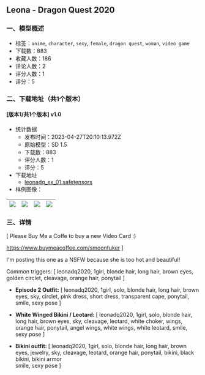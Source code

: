 ## Leona - Dragon Quest 2020
### 一、模型概述

- 标签：`anime`, `character`, `sexy`, `female`, `dragon quest`, `woman`, `video game`
- 下载数：883
- 收藏人数：186
- 评论人数：2
- 评分人数：1
- 评分：5

### 二、下载地址（共1个版本）

#### [版本1/共1个版本] v1.0

- 统计数据
  - 发布时间：2023-04-27T20:10:13.972Z
  - 原始模型：SD 1.5
  - 下载数：883
  - 评分人数：1
  - 评分：5
- 下载地址
  - [leonadq_ex_01.safetensors](https://civitai.com/api/download/models/56867)
- 样例图像：

| <img src="https://image.civitai.com/xG1nkqKTMzGDvpLrqFT7WA/2c9c6c78-7b49-4375-fbce-2f024adb0e00/width=450/616587.jpeg" /> | <img src="https://image.civitai.com/xG1nkqKTMzGDvpLrqFT7WA/f74016f8-be14-44d0-8243-e856f9254200/width=450/616588.jpeg" /> | <img src="https://image.civitai.com/xG1nkqKTMzGDvpLrqFT7WA/13e9ee50-ba37-4d93-cade-4eda85607c00/width=450/616590.jpeg" /> | <img src="https://image.civitai.com/xG1nkqKTMzGDvpLrqFT7WA/27d802ca-6663-49ed-ad5c-6e9332031f00/width=450/616591.jpeg" /> |
| ---- | ---- | ---- | ---- |


### 三、详情
<p>[ Please Buy Me a Coffe to buy a new Video Card :)</p><p><a target="_blank" rel="ugc" href="https://www.buymeacoffee.com/smoonfuker">https://www.buymeacoffee.com/smoonfuker</a> ]</p><p>I'm posting this one as a NSFW because she is too hot and beautiful!</p><p>Common triggers: [ leonadq2020, 1girl, blonde hair, long hair, brown eyes, golden circlet, cleavage, orange hair, ponytail ]</p><p></p><ul><li><p><strong>Episode 2 Outfit:</strong> [ leonadq2020, 1girl, solo, blonde hair, long hair, brown eyes, sky, circlet, pink dress, short dress, transparent cape, ponytail, smile, sexy pose ]</p><p></p></li><li><p><strong>White Winged Bikini / Leotard: </strong>[ leonadq2020, 1girl, solo, blonde hair, long hair, brown eyes, sky, cleavage, leotard, white choker, wings, orange hair, ponytail, angel wings, white wings, white leotard, smile, sexy pose ]</p><p></p></li><li><p><strong>Bikini outfit: </strong>[ leonadq2020, 1girl, solo, blonde hair, long hair, brown eyes, jewelry, sky, cleavage, leotard, orange hair, ponytail, bikini, black bikini, bikini armor<br />smile, sexy pose ]</p></li></ul>